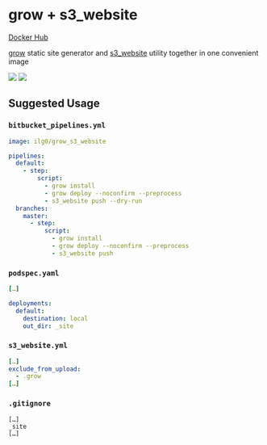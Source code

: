 # grow + s3_website

[Docker Hub](https://hub.docker.com/r/ilg0/grow_s3_website/)

[grow](https://grow.io/) static site generator and [s3_website](https://github.com/laurilehmijoki/s3_website) utility together in one convenient image

![](https://img.shields.io/docker/automated/ilg0/grow_s3_website.svg)
![](https://img.shields.io/docker/build/ilg0/grow_s3_website.svg)

## Suggested Usage

### `bitbucket_pipelines.yml`

```yml
image: ilg0/grow_s3_website

pipelines:
  default:
    - step:
        script:
          - grow install
          - grow deploy --noconfirm --preprocess
          - s3_website push --dry-run
  branches:
    master:
      - step:
          script:
            - grow install
            - grow deploy --noconfirm --preprocess
            - s3_website push
```

### `podspec.yaml`

```yml
[…]

deployments:
  default:
    destination: local
    out_dir: _site
```

### `s3_website.yml`

```yml
[…]
exclude_from_upload:
  - .grow
[…]
```

### `.gitignore`

```
[…]
_site
[…]
```
